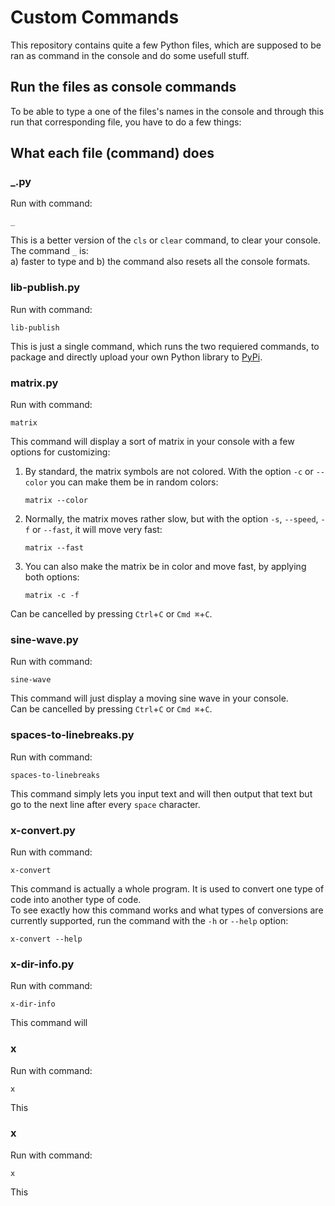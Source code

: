 # Custom Commands
This repository contains quite a few Python files, which are supposed to be ran as command in the console and do some usefull stuff.

## Run the files as console commands
To be able to type a one of the files's names in the console and through this run that corresponding file, you have to do a few things:<br>

## What each file (command) does

### _.py
Run with command:
```console
_
```
This is a better version of the `cls` or `clear` command, to clear your console. The command `_` is:<br>
a) faster to type and
b) the command also resets all the console formats.

### lib-publish.py
Run with command:
```console
lib-publish
```
This is just a single command, which runs the two requiered commands, to package and directly upload your own Python library to [PyPi](https://pypi.org/).
### matrix.py
Run with command:
```console
matrix
```
This command will display a sort of matrix in your console with a few options for customizing:
1. By standard, the matrix symbols are not colored. With the option `-c` or `--color` you can make them be in random colors:
   
   ```console
   matrix --color
   ```
3. Normally, the matrix moves rather slow, but with the option `-s`, `--speed`, `-f` or `--fast`, it will move very fast:
   
   ```console
   matrix --fast
   ```
3. You can also make the matrix be in color and move fast, by applying both options:

   ```console
   matrix -c -f
   ```
Can be cancelled by pressing `Ctrl`+`C` or `Cmd ⌘`+`C`.

### sine-wave.py
Run with command:
```console
sine-wave
```
This command will just display a moving sine wave in your console.<br>
Can be cancelled by pressing `Ctrl`+`C` or `Cmd ⌘`+`C`.

### spaces-to-linebreaks.py
Run with command:
```console
spaces-to-linebreaks
```
This command simply lets you input text and will then output that text but go to the next line after every `space` character.

### x-convert.py
Run with command:
```console
x-convert
```
This command is actually a whole program. It is used to convert one type of code into another type of code.<br>
To see exactly how this command works and what types of conversions are currently supported, run the command with the `-h` or `--help` option:
```console
x-convert --help
```

### x-dir-info.py
Run with command:
```console
x-dir-info
```
This command will

### x
Run with command:
```console
x
```
This 

### x
Run with command:
```console
x
```
This 
